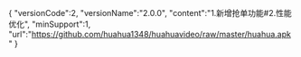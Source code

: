 {
  "versionCode":2,
  "versionName":"2.0.0",
  "content":"1.新增抢单功能#2.性能优化",
  "minSupport":1,
  "url":"https://github.com/huahua1348/huahuavideo/raw/master/huahua.apk"
}

